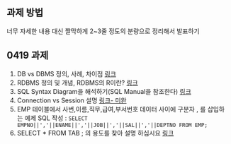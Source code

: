 ## 과제 방법 

너무 자세한 내용 대신 짤막하게 2~3줄 정도의 분량으로 정리해서 발표하기 

## 0419 과제
1. DB vs DBMS 정의, 사례, 차이점 [링크](https://github.com/hennylee/kopo-04-database/blob/main/post/2021-04-19-database-DB-DBMS.md)
2. RDBMS 정의 및 개념, RDBMS의 R이란? [링크](https://github.com/hennylee/kopo-04-database/blob/main/post/2021-04-19-database-RDBMS.md)
3. SQL Syntax Diagram을 해석하기(SQL Manual을 참조한다) [링크](https://github.com/hennylee/kopo-04-database/blob/main/post/2021-04-19-database-Syntax-Diagrams.md)
4. Connection vs Session 설명 [링크- 미완](https://github.com/hennylee/kopo-04-database/blob/main/post/2021-04-19-database-Connection-Session.md)
5. EMP 테이블에서 사번,이름,직무,급여,부서번호 데이터 사이에 구분자 , 를 삽입하는 예제 SQL 작성 : `SELECT EMPNO||','||ENAME||','||JOB||','||SAL||','||DEPTNO FROM EMP;`
6. SELECT * FROM TAB ; 의 용도를 찾아 설명 하십시요 [링크](https://github.com/hennylee/kopo-04-database/blob/main/post/2021-04-19-database-TAB.md)

